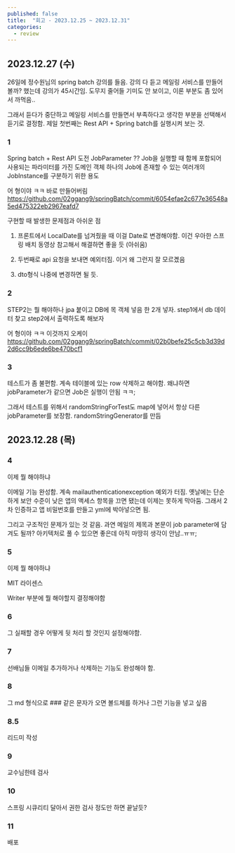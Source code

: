 ```yaml
---
published: false
title:  "회고 - 2023.12.25 ~ 2023.12.31"
categories:
  - review
---
```


## 2023.12.27 (수)

26일에 정수원님의 spring batch 강의를 들음. 강의 다 듣고 메일링 서비스를 만들어 볼까? 했는데 강의가 45시간임. 도무지 줄어들 기미도 안 보이고, 이론 부분도 좀 있어서 까먹음..

그래서 듣다가 중단하고 메일링 서비스를 만들면서 부족하다고 생각한 부분을 선택해서 듣기로 결정함. 제일 첫번째는 Rest API + Spring batch를 실행시켜 보는 것.

### 1
Spring batch + Rest API 도전
JobParameter ??
Job을 실행할 때 함께 포함되어 사용되는 파라미터를 가진 도메인 객체
하나의 Job에 존재할 수 있는 여러개의 JobInstance를 구분하기 위한 용도

어 형이야 ㅋㅋ 바로 만들어버림
https://github.com/02ggang9/springBatch/commit/6054efae2c677e36548a5ed475322eb2967eafd7

구현할 때 발생한 문제점과 아쉬운 점
1. 프론트에서 LocalDate를 넘겨줬을 때 이걸 Date로 변경해야함. 이건 우아한 스프링 배치 동영상 참고해서 해결하면 좋을 듯 (아쉬움)

2. 두번째로 api 요청을 보내면 예외터짐. 이거 왜 그런지 잘 모르곘음

3. dto형식 나중에 변경하면 될 듯.

### 2
STEP2는 뭘 해야하나
jpa 붙이고 DB에 목 객체 넣음 한 2개 넣자.
step1에서 db 데이터 찾고
step2에서 출력하도록 해보자

어 형이야 ㅋㅋ 이것까지 오케이
https://github.com/02ggang9/springBatch/commit/02b0befe25c5cb3d39d2d6cc9b6ede6be470bcf1

### 3
테스트가 좀 불편함. 계속 테이블에 있는 row 삭제하고 해야함. 왜냐하면 jobParameter가 같으면
Job은 실행이 안됨 ㅋㅋ;

그래서 테스트를 위해서 randomStringForTest도 map에 넣어서 항상 다른 jobParameter를 보장함. randomStringGenerator를 만듬

## 2023.12.28 (목)

### 4
이제 뭘 해야하냐

이메일 기능 완성함.
계속 mailauthenticationexception 예외가 터짐. 옛날에는 단순하게 보안 수준이 낮은 앱의 액세스 항목을 끄면 됐는데
이제는 못하게 막아둠. 그래서 2차 인증하고 앱 비밀번호를 만들고 yml에 박아넣으면 됨.

그리고 구조적인 문제가 있는 것 같음. 과연 메일의 제목과 본문이 job parameter에 담겨도 될까? 아키텍처로 풀 수 있으면 좋은데
아직 마땅히 생각이 안남..ㅠㅠ;

### 5
이제 뭘 해야하냐

MIT 라이센스

Writer 부분에 뭘 해야할지 결정해야함


### 6
그 실패할 경우 어떻게 뒷 처리 할 것인지 설정해야함.


### 7
선배님들 이메일 추가하거나 삭제하는 기능도 완성해야 함.

### 8 
그 md 형식으로 ### 같은 문자가 오면 볼드체를 하거나 그런 기능을 넣고 싶음

### 8.5 
리드미 작성

### 9 
교수님한테 검사

### 10
스프링 시큐리티 달아서 권한 검사 정도만 하면 끝날듯?

### 11 
배포

